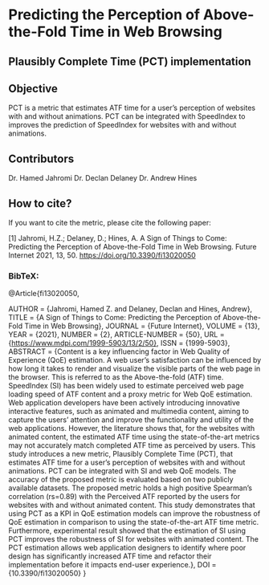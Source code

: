 # Predicting the Perception of Above-the-Fold Time in Web Browsing

## Plausibly Complete Time (PCT) implementation

## Objective
PCT is a metric that estimates ATF time for a user’s perception of websites with and without animations. PCT can be integrated with SpeedIndex to  improves the prediction  of SpeedIndex for websites with and without animations.

## Contributors
Dr. Hamed Jahromi
Dr. Declan Delaney
Dr. Andrew Hines 

## How to cite?

If you want to cite the metric, please cite the following paper:

[1] Jahromi, H.Z.; Delaney, D.; Hines, A. A Sign of Things to Come: Predicting the Perception of Above-the-Fold Time in Web Browsing. Future Internet 2021, 13, 50. https://doi.org/10.3390/fi13020050

### BibTeX:
@Article{fi13020050,

AUTHOR = {Jahromi, Hamed Z. and Delaney, Declan and Hines, Andrew},
TITLE = {A Sign of Things to Come: Predicting the Perception of Above-the-Fold Time in Web Browsing},
JOURNAL = {Future Internet},
VOLUME = {13},
YEAR = {2021},
NUMBER = {2},
ARTICLE-NUMBER = {50},
URL = {https://www.mdpi.com/1999-5903/13/2/50},
ISSN = {1999-5903},
ABSTRACT = {Content is a key influencing factor in Web Quality of Experience (QoE) estimation. A web user’s satisfaction can be influenced by how long it takes to render and visualize the visible parts of the web page in the browser. This is referred to as the Above-the-fold (ATF) time. SpeedIndex (SI) has been widely used to estimate perceived web page loading speed of ATF content and a proxy metric for Web QoE estimation. Web application developers have been actively introducing innovative interactive features, such as animated and multimedia content, aiming to capture the users’ attention and improve the functionality and utility of the web applications. However, the literature shows that, for the websites with animated content, the estimated ATF time using the state-of-the-art metrics may not accurately match completed ATF time as perceived by users. This study introduces a new metric, Plausibly Complete Time (PCT), that estimates ATF time for a user’s perception of websites with and without animations. PCT can be integrated with SI and web QoE models. The accuracy of the proposed metric is evaluated based on two publicly available datasets. The proposed metric holds a high positive Spearman’s correlation (rs=0.89) with the Perceived ATF reported by the users for websites with and without animated content. This study demonstrates that using PCT as a KPI in QoE estimation models can improve the robustness of QoE estimation in comparison to using the state-of-the-art ATF time metric. Furthermore, experimental result showed that the estimation of SI using PCT improves the robustness of SI for websites with animated content. The PCT estimation allows web application designers to identify where poor design has significantly increased ATF time and refactor their implementation before it impacts end-user experience.},
DOI = {10.3390/fi13020050}
}



